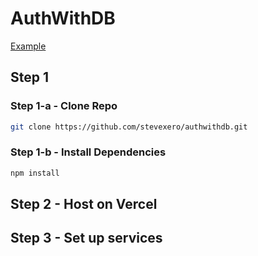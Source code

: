 # AuthWithDB

<a href="https://authwithdb-gamma.vercel.app" target="_blank">Example</a>

## Step 1

### Step 1-a - Clone Repo

```bash
git clone https://github.com/stevexero/authwithdb.git
```

### Step 1-b - Install Dependencies

```bash
npm install
```

## Step 2 - Host on Vercel

## Step 3 - Set up services
